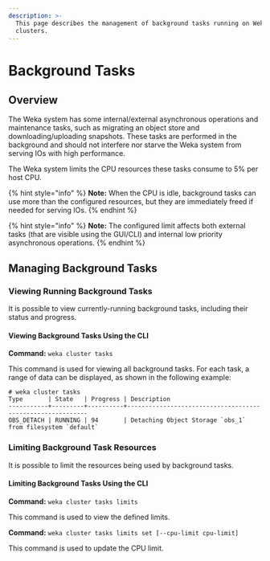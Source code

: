 ```yaml
---
description: >-
  This page describes the management of background tasks running on Weka
  clusters.‌
---
```


# Background Tasks

## Overview

‌The Weka system has some internal/external asynchronous operations and maintenance tasks, such as migrating an object store and downloading/uploading snapshots. These tasks are performed in the background and should not interfere nor starve the Weka system from serving IOs with high performance.‌

The Weka system limits the CPU resources these tasks consume to 5% per host CPU.

{% hint style="info" %}
**Note:** When the CPU is idle, background tasks can use more than the configured resources, but they are immediately freed if needed for serving IOs.
{% endhint %}

{% hint style="info" %}
**Note:** The configured limit affects both external tasks (that are visible using the GUI/CLI) and internal low priority asynchronous operations.‌
{% endhint %}

## Managing Background Tasks <a href="managing-background-tasks" id="managing-background-tasks"></a>

### Viewing Running Background Tasks <a href="viewing-running-background-tasks" id="viewing-running-background-tasks"></a>

It is possible to view currently-running background tasks, including their status and progress.‌

#### Viewing Background Tasks Using the CLI <a href="viewing-background-tasks-using-the-cli" id="viewing-background-tasks-using-the-cli"></a>

‌**Command:** `weka cluster tasks`‌

This command is used for viewing all background tasks. For each task, a range of data can be displayed, as shown in the following example:

```
# weka cluster tasks
Type       | State   | Progress | Description
-----------+---------+----------+-----------------------------------------------------------
OBS_DETACH | RUNNING | 94       | Detaching Object Storage `obs_1` from filesystem `default`
```

### ‌Limiting Background Task Resources

It is possible to limit the resources being used by background tasks.

#### **Limiting Background Tasks Using the CLI**

**Command:** `weka cluster tasks limits`

This command is used to view the defined limits.

**Command:** `weka cluster tasks limits set [--cpu-limit cpu-limit]`

This command is used to update the CPU limit.
